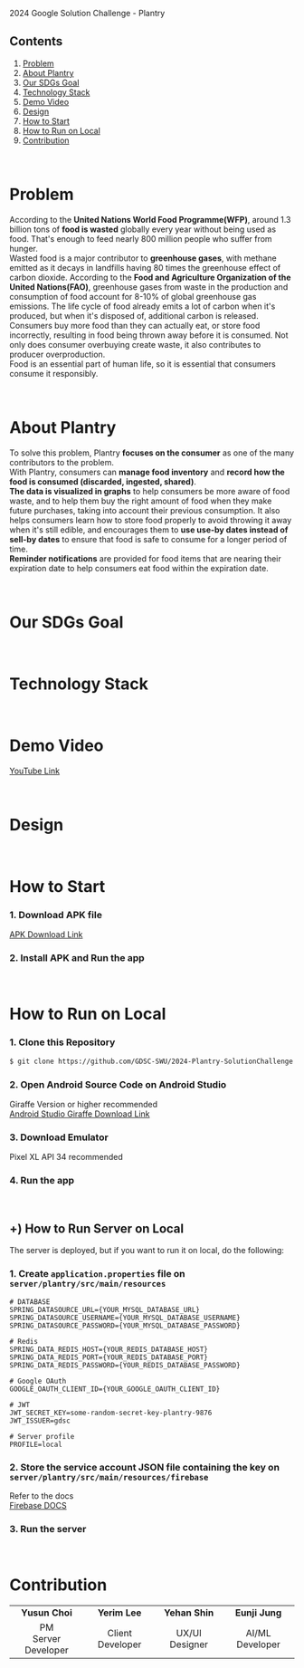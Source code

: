 2024 Google Solution Challenge - Plantry

## Contents

1. [Problem](#problem)
2. [About Plantry](#about-plantry)
3. [Our SDGs Goal](#our-sdgs-goal)
4. [Technology Stack](#technology-stack)
5. [Demo Video](#demo-video)
6. [Design](#design)
7. [How to Start](#how-to-start)
8. [How to Run on Local](#how-to-run-on-local)
9. [Contribution](#contribution)

<br>

# Problem

According to the **United Nations World Food Programme(WFP)**, around 1.3 billion tons of **food is wasted** globally every year without being used as food. That's enough to feed nearly 800 million people who suffer from hunger.
<br>
Wasted food is a major contributor to **greenhouse gases**, with methane emitted as it decays in landfills having 80 times the greenhouse effect of carbon dioxide. According to the **Food and Agriculture Organization of the United Nations(FAO)**, greenhouse gases from waste in the production and consumption of food account for 8-10% of global greenhouse gas emissions. The life cycle of food already emits a lot of carbon when it's produced, but when it's disposed of, additional carbon is released.
<br>
Consumers buy more food than they can actually eat, or store food incorrectly, resulting in food being thrown away before it is consumed. Not only does consumer overbuying create waste, it also contributes to producer overproduction.
<br>
Food is an essential part of human life, so it is essential that consumers consume it responsibly.

<br>

# About Plantry

To solve this problem, Plantry **focuses on the consumer** as one of the many contributors to the problem.
<br>
With Plantry, consumers can **manage food inventory** and **record how the food is consumed (discarded, ingested, shared)**.
<br>
**The data is visualized in graphs** to help consumers be more aware of food waste, and to help them buy the right amount of food when they make future purchases, taking into account their previous consumption. It also helps consumers learn how to store food properly to avoid throwing it away when it's still edible, and encourages them to **use use-by dates instead of sell-by dates** to ensure that food is safe to consume for a longer period of time.
<br>
**Reminder notifications** are provided for food items that are nearing their expiration date to help consumers eat food within the expiration date.

<br>

# Our SDGs Goal

<br>

# Technology Stack

<br>

# Demo Video

[YouTube Link]()

<br>

# Design

<br>

# How to Start

### 1. Download APK file

[APK Download Link](https://drive.google.com/file/d/1SL2hSk1qXrK29oom35dne_aCEHyjMbyX/view?usp=sharing)

### 2. Install APK and Run the app

<br>

# How to Run on Local

### 1. Clone this Repository

```bash
$ git clone https://github.com/GDSC-SWU/2024-Plantry-SolutionChallenge.git
```

### 2. Open Android Source Code on Android Studio

Giraffe Version or higher recommended
<br>
[Android Studio Giraffe Download Link](https://teamandroid.com/android-studio-giraffe-download/)

### 3. Download Emulator

Pixel XL API 34 recommended

### 4. Run the app

<br>

## +) How to Run Server on Local

The server is deployed, but if you want to run it on local, do the following:

### 1. Create `application.properties` file on `server/plantry/src/main/resources`

```properties
# DATABASE
SPRING_DATASOURCE_URL={YOUR_MYSQL_DATABASE_URL}
SPRING_DATASOURCE_USERNAME={YOUR_MYSQL_DATABASE_USERNAME}
SPRING_DATASOURCE_PASSWORD={YOUR_MYSQL_DATABASE_PASSWORD}

# Redis
SPRING_DATA_REDIS_HOST={YOUR_REDIS_DATABASE_HOST}
SPRING_DATA_REDIS_PORT={YOUR_REDIS_DATABASE_PORT}
SPRING_DATA_REDIS_PASSWORD={YOUR_REDIS_DATABASE_PASSWORD}

# Google OAuth
GOOGLE_OAUTH_CLIENT_ID={YOUR_GOOGLE_OAUTH_CLIENT_ID}

# JWT
JWT_SECRET_KEY=some-random-secret-key-plantry-9876
JWT_ISSUER=gdsc

# Server profile
PROFILE=local
```

### 2. Store the service account JSON file containing the key on `server/plantry/src/main/resources/firebase`

Refer to the docs<br>
[Firebase DOCS](https://firebase.google.com/docs/admin/setup?hl=ko#set-up-project-and-service-account)

### 3. Run the server

<br>

# Contribution

|                        |                  |                |                 |
| :--------------------: | :--------------: | :------------: | :-------------: |
|     **Yusun Choi**     |  **Yerim Lee**   | **Yehan Shin** | **Eunji Jung**  |
| PM<br>Server Developer | Client Developer | UX/UI Designer | AI/ML Developer |
